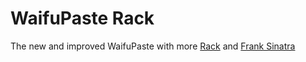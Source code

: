 # WaifuPaste Rack

The new and improved WaifuPaste with more [Rack](http://www.rack-app.com) and [Frank Sinatra](http://sinatrarb.com/)
